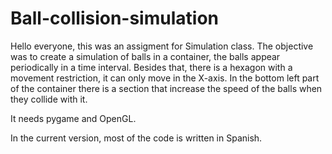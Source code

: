 # Ball-collision-simulation

Hello everyone, this was an assigment for Simulation class. The objective was to create a simulation of balls in a container, the balls appear periodically 
in a time interval. Besides that,  there is a hexagon with a movement restriction, it can only move in the X-axis. 
In the bottom left part of the container there is a section that increase the speed of the balls when they collide with it.

It needs pygame and OpenGL.

In the current version, most of the code is written in Spanish.
